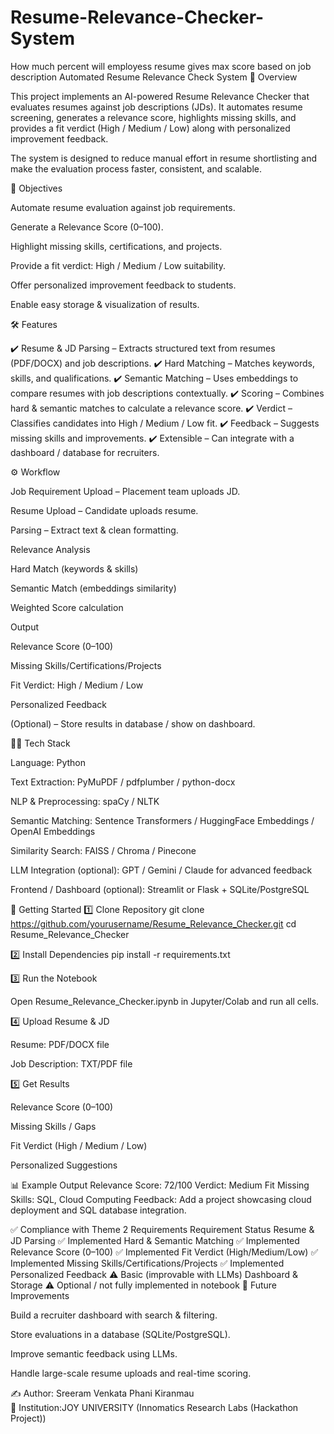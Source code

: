 # Resume-Relevance-Checker-System
How much percent will employess resume gives max score based on job description
Automated Resume Relevance Check System
📌 Overview

This project implements an AI-powered Resume Relevance Checker that evaluates resumes against job descriptions (JDs). It automates resume screening, generates a relevance score, highlights missing skills, and provides a fit verdict (High / Medium / Low) along with personalized improvement feedback.

The system is designed to reduce manual effort in resume shortlisting and make the evaluation process faster, consistent, and scalable.

🎯 Objectives

Automate resume evaluation against job requirements.

Generate a Relevance Score (0–100).

Highlight missing skills, certifications, and projects.

Provide a fit verdict: High / Medium / Low suitability.

Offer personalized improvement feedback to students.

Enable easy storage & visualization of results.

🛠️ Features

✔️ Resume & JD Parsing – Extracts structured text from resumes (PDF/DOCX) and job descriptions.
✔️ Hard Matching – Matches keywords, skills, and qualifications.
✔️ Semantic Matching – Uses embeddings to compare resumes with job descriptions contextually.
✔️ Scoring – Combines hard & semantic matches to calculate a relevance score.
✔️ Verdict – Classifies candidates into High / Medium / Low fit.
✔️ Feedback – Suggests missing skills and improvements.
✔️ Extensible – Can integrate with a dashboard / database for recruiters.

⚙️ Workflow

Job Requirement Upload – Placement team uploads JD.

Resume Upload – Candidate uploads resume.

Parsing – Extract text & clean formatting.

Relevance Analysis

Hard Match (keywords & skills)

Semantic Match (embeddings similarity)

Weighted Score calculation

Output

Relevance Score (0–100)

Missing Skills/Certifications/Projects

Fit Verdict: High / Medium / Low

Personalized Feedback

(Optional) – Store results in database / show on dashboard.

🧑‍💻 Tech Stack

Language: Python

Text Extraction: PyMuPDF / pdfplumber / python-docx

NLP & Preprocessing: spaCy / NLTK

Semantic Matching: Sentence Transformers / HuggingFace Embeddings / OpenAI Embeddings

Similarity Search: FAISS / Chroma / Pinecone

LLM Integration (optional): GPT / Gemini / Claude for advanced feedback

Frontend / Dashboard (optional): Streamlit or Flask + SQLite/PostgreSQL

🚀 Getting Started
1️⃣ Clone Repository
git clone https://github.com/yourusername/Resume_Relevance_Checker.git
cd Resume_Relevance_Checker

2️⃣ Install Dependencies
pip install -r requirements.txt

3️⃣ Run the Notebook

Open Resume_Relevance_Checker.ipynb in Jupyter/Colab and run all cells.

4️⃣ Upload Resume & JD

Resume: PDF/DOCX file

Job Description: TXT/PDF file

5️⃣ Get Results

Relevance Score (0–100)

Missing Skills / Gaps

Fit Verdict (High / Medium / Low)

Personalized Suggestions

📊 Example Output
Relevance Score: 72/100
Verdict: Medium Fit
Missing Skills: SQL, Cloud Computing
Feedback: Add a project showcasing cloud deployment and SQL database integration.

✅ Compliance with Theme 2 Requirements
Requirement	Status
Resume & JD Parsing	✅ Implemented
Hard & Semantic Matching	✅ Implemented
Relevance Score (0–100)	✅ Implemented
Fit Verdict (High/Medium/Low)	✅ Implemented
Missing Skills/Certifications/Projects	✅ Implemented
Personalized Feedback	⚠️ Basic (improvable with LLMs)
Dashboard & Storage	⚠️ Optional / not fully implemented in notebook
📌 Future Improvements

Build a recruiter dashboard with search & filtering.

Store evaluations in a database (SQLite/PostgreSQL).

Improve semantic feedback using LLMs.

Handle large-scale resume uploads and real-time scoring.

✍️ Author: Sreeram Venkata Phani Kiranmau  
🏫 Institution:JOY UNIVERSITY (Innomatics Research Labs (Hackathon Project))
